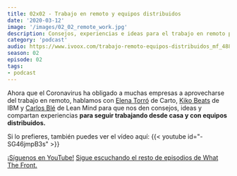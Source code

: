 ```yaml
---
title: 02x02 - Trabajo en remoto y equipos distribuidos
date: '2020-03-12'
image: '/images/02_02_remote_work.jpg'
description: Consejos, experiencias e ideas para el trabajo en remoto para programadores y desarrolladores
category: 'podcast'
audio: https://www.ivoox.com/trabajo-remoto-equipos-distribuidos_mf_48877629_feed_1.mp3
season: 02
episode: 02
tags:
- podcast
---
```


Ahora que el Coronavirus ha obligado a muchas empresas a aprovecharse del trabajo en remoto, hablamos con [Elena Torró](https://twitter.com/BytesAndHumans) de Carto, [Kiko Beats](https://twitter.com/Kikobeats) de IBM y [Carlos Blé](https://twitter.com/carlosble) de Lean Mind para que nos den consejos, ideas y compartan experiencias **para seguir trabajando desde casa y con equipos distribuidos.**

Si lo prefieres, también puedes ver el vídeo aquí:
{{< youtube id="-SG46jmpB3s" >}}

[¡Síguenos en YouTube!](https://www.youtube.com/c/midudev?sub_confirmation=1)
[Sigue escuchando el resto de episodios de What The Front.](https://midu.dev/what-the-front-podcast)
